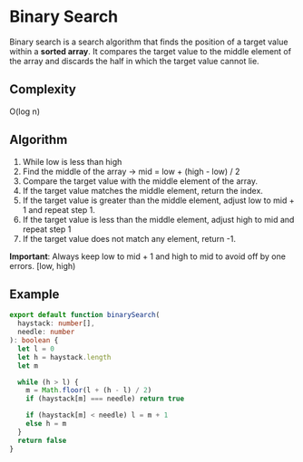 # Binary Search

Binary search is a search algorithm that finds the position of a target value
within a **sorted array**. It compares the target value to the middle element of
the array and discards the half in which the target value cannot lie.

## Complexity

O(log n)

## Algorithm

1. While low is less than high
2. Find the middle of the array -> mid = low + (high - low) / 2
3. Compare the target value with the middle element of the array.
4. If the target value matches the middle element, return the index.
5. If the target value is greater than the middle element, adjust low to mid + 1
   and repeat step 1.
6. If the target value is less than the middle element, adjust high to mid and
   repeat step 1
7. If the target value does not match any element, return -1.

**Important**: Always keep low to mid + 1 and high to mid to avoid off by one
errors. [low, high)

## Example

```typescript
export default function binarySearch(
  haystack: number[],
  needle: number
): boolean {
  let l = 0
  let h = haystack.length
  let m

  while (h > l) {
    m = Math.floor(l + (h - l) / 2)
    if (haystack[m] === needle) return true

    if (haystack[m] < needle) l = m + 1
    else h = m
  }
  return false
}
```
